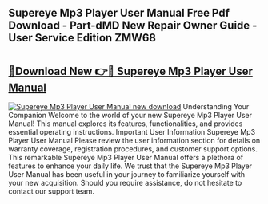 ## Supereye Mp3 Player User Manual Free Pdf Download - Part-dMD New Repair Owner Guide - User Service Edition ZMW68

# <h2><a href="http://cf18833.oget.top/?id=Supereye+Mp3+Player+User+Manual">🔗Download New 👉🔴 Supereye Mp3 Player User Manual</a></h2>

[![Supereye Mp3 Player User Manual new download](https://i.imgur.com/5g1atiW.png)](http://cf18833.oget.top/?id=Supereye+Mp3+Player+User+Manual)
Understanding Your Companion Welcome to the world of your new Supereye Mp3 Player User Manual! This manual explores its features, functionalities, and provides essential operating instructions. Important User Information Supereye Mp3 Player User Manual Please review the user information section for details on warranty coverage, registration procedures, and customer support options. This remarkable Supereye Mp3 Player User Manual offers a plethora of features to enhance your daily life. We trust that the Supereye Mp3 Player User Manual has been useful in your journey to familiarize yourself with your new acquisition. Should you require assistance, do not hesitate to contact our support team.
